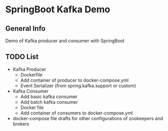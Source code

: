# SpringBoot Kafka Demo

## General Info

Demo of Kafka producer and consumer with SpringBoot

## TODO List
- Kafka Producer
  - Dockerfile
  - Add container of producer to docker-compose.yml
  - Event Serializer (from spring.kafka.support or custom)
- Kafka Consumer
  - Add basic kafka consumer
  - Add batch kafka consumer
  - Docker file
  - Add container of consumers to docker-compose.yml
- docker-compose file drafts for other configurations of zookeepers and brokers